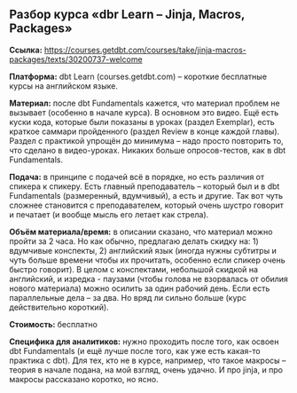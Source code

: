 ## Разбор курса «dbr Learn – Jinja, Macros, Packages»



**Ссылка:**  https://courses.getdbt.com/courses/take/jinja-macros-packages/texts/30200737-welcome 

**Платформа:** dbt Learn (courses.getdbt.com) – короткие бесплатные курсы на английском языке. 

**Материал:** после dbt Fundamentals кажется, что материал проблем не вызывает (особенно в начале курса). В основном это видео. Ещё есть куски кода, которые были показаны в уроках (раздел Exemplar), есть краткое саммари пройденного (раздел Review в конце каждой главы). Раздел с практикой упрощён до минимума – надо просто повторить то, что сделано в видео-уроках. Никаких больше опросов-тестов, как в dbt Fundamentals.

**Подача:** в принципе с подачей всё в порядке, но есть различия от спикера к спикеру. Есть главный преподаватель – который был и в dbt Fundamentals (размеренный, вдумчивый), а есть и другие. Так вот чуть сложнее становится с преподавателем, который очень шустро говорит и печатает (и вообще мысль его летает как стрела). 

**Объём материала/время:** в описании сказано, что материал можно пройти за 2 часа. Но как обычно, предлагаю делать скидку на: 1) вдумчивые конспекты, 2) английский язык (иногда нужны субтитры и чуть больше времени чтобы их прочитать, особенно если спикер очень быстро говорит). В целом с конспектами, небольшой скидкой на английский, и изредка - паузами (чтобы голова не взорвалась от обилия нового материала) можно осилить за один рабочий день. Если есть параллельные дела – за два. Но вряд ли сильно больше (курс действительно короткий).

**Стоимость:** бесплатно

**Специфика для аналитиков:** нужно проходить после того, как освоен dbt Fundamentals (и ещё лучше после того, как уже есть какая-то практика с dbt). Для тех, кто не в курсе, например, что такое макросы – теория в начале подана, на мой взгляд, очень удачно. И про jinja, и про макросы рассказано коротко, но ясно.

